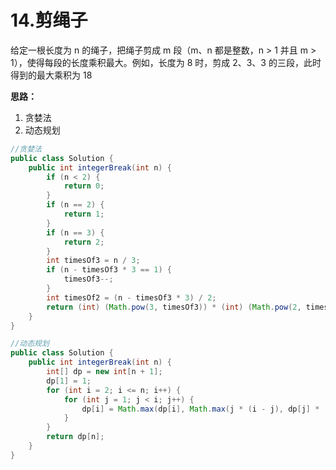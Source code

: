 # 14.剪绳子

给定一根长度为 n 的绳子，把绳子剪成 m 段（m、n 都是整数，n > 1 并且 m > 1），使得每段的长度乘积最大。例如，长度为 8 时，剪成 2、3、3 的三段，此时得到的最大乘积为 18


**思路：**

1. 贪婪法
2. 动态规划

```java
//贪婪法
public class Solution {
    public int integerBreak(int n) {
        if (n < 2) {
            return 0;
        }
        if (n == 2) {
            return 1;
        }
        if (n == 3) {
            return 2;
        }
        int timesOf3 = n / 3;
        if (n - timesOf3 * 3 == 1) {
            timesOf3--;
        }
        int timesOf2 = (n - timesOf3 * 3) / 2;
        return (int) (Math.pow(3, timesOf3)) * (int) (Math.pow(2, timesOf2));
    }
}
```

```java
//动态规划
public class Solution {
    public int integerBreak(int n) {
        int[] dp = new int[n + 1];
        dp[1] = 1;
        for (int i = 2; i <= n; i++) {
            for (int j = 1; j < i; j++) {
                dp[i] = Math.max(dp[i], Math.max(j * (i - j), dp[j] * (i - j)));
            }
        }
        return dp[n];
    }
}
```